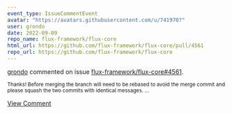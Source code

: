 ```yaml
---
event_type: IssueCommentEvent
avatar: "https://avatars.githubusercontent.com/u/741970?"
user: grondo
date: 2022-09-09
repo_name: flux-framework/flux-core
html_url: https://github.com/flux-framework/flux-core/pull/4561
repo_url: https://github.com/flux-framework/flux-core
---
```


<a href='https://github.com/grondo' target='_blank'>grondo</a> commented on issue <a href='https://github.com/flux-framework/flux-core/pull/4561' target='_blank'>flux-framework/flux-core#4561</a>.

<small>Thanks! Before merging the branch will need to be rebased to avoid the merge commit and please squash the two commits with identical messages. ...</small>

<a href='https://github.com/flux-framework/flux-core/pull/4561' target='_blank'>View Comment</a>